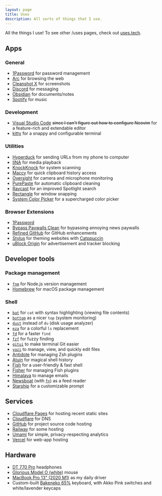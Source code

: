 ```yaml
---
layout: page
title: Uses
description: All sorts of things that I use.
---
```


<p class="mb-12">All the things I use! To see other /uses pages, check out <a href="https://uses.tech/">uses.tech</a>.</p>

## Apps

### General

-   [1Password](https://1password.com/) for password management
-   [Arc](https://arc.net/) for browsing the web
-   [Cleanshot X](https://shottr.cc/) for screenshots
-   [Discord](https://discord.com/) for messaging
-   [Obsidian](https://obsidian.md/) for documents/notes
-   [Spotify](https://spotify.com/) for music

### Development

-   [Visual Studio Code](https://code.visualstudio.com/) ~~since I can't figure out how to configure Neovim~~ for a feature-rich and extendable editor
-   [kitty](https://sw.kovidgoyal.net/kitty/) for a snappy and configurable terminal

### Utilities

-   [Hyperduck](https://sindresorhus.com/hyperduck) for sending URLs from my phone to computer
-   [IINA](https://iina.io/) for media playback
-   [KnockKnock](https://objective-see.org/products/knockknock.html) for system scanning
-   [Maccy](https://maccy.app/) for quick clipboard history access
-   [Oversight](https://objective-see.org/products/oversight.html) for camera and microphone monitoring
-   [PurePaste](https://sindresorhus.com/pure-paste) for automatic clipboard cleaning
-   [Raycast](https://raycast.com/) for an improved Spotlight search
-   [Rectangle](https://rectangleapp.com/x) for window snapping
-   [System Color Picker](https://sindresorhus.com/system-color-picker) for a supercharged color picker

### Browser Extensions

-   [1Password](https://1password.com/downloads/browser-extension/)
-   [Bypass Paywalls Clean](https://gitlab.com/magnolia1234/bypass-paywalls-chrome-clean) for bypassing annoying news paywalls
-   [Refined GitHub](https://github.com/refined-github/refined-github) for GitHub enhancements
-   [Stylus](https://github.com/openstyles/stylus) for theming websites with [Catppuccin](https://catppuccin.com/)
-   [uBlock Origin](https://github.com/gorhill/uBlock/) for advertisement and tracker blocking

## Developer tools

### Package management

-   [`fnm`](https://github.com/Schniz/fnm) for Node.js version management
-   [Homebrew](https://brew.sh/) for macOS package management

### Shell

-   [`bat`](https://github.com/sharkdp/bat) for `cat` with syntax highlighting (viewing file contents)
-   [`bottom`](https://github.com/ClementTsang/bottom) as a nicer `top` (system monitoring)
-   [`dust`](https://github.com/bootandy/dust) instead of `du` (disk usage analyzer)
-   [`eza`](https://eza.rocks/) for a colorful `ls` replacement
-   [`fd`](https://github.com/sharkdp/fd) for a faster `find`
-   [`fzf`](https://github.com/junegunn/fzf) for fuzzy finding
-   [`gitui`](https://github.com/extrawurst/gitui) to make terminal Git easier
-   [`yazi`](https://yazi-rs.github.io/docs/) to manage, view, and quickly edit files
-   [Antidote](https://github.com/mattmc3/antidote) for managing Zsh plugins
-   [Atuin](https://atuin.sh/) for magical shell history
-   [Fish](https://fishshell.com/) for a user-friendly & fast shell
-   [Fisher](https://github.com/jorgebucaran/fisher) for managing Fish plugins
-   [Himalaya](https://github.com/soywod/himalaya) to manage emails
-   [Newsboat](https://github.com/newsboat/newsboat) (with [`fn`](https://github.com/uncenter/fn)) as a feed reader
-   [Starship](https://starship.rs/) for a customizable prompt

## Services

-   [Cloudflare Pages](https://pages.cloudflare.com/) for hosting recent static sites
-   [Cloudflare](https://cloudflare.com/) for DNS
-   [GitHub](https://github.com/) for project source code hosting
-   [Railway](https://railway.app/) for some hosting
-   [Umami](https://umami.is/) for simple, privacy-respecting analytics
-   [Vercel](https://vercel.com/) for web-app hosting

## Hardware

-   [DT 770 Pro](https://north-america.beyerdynamic.com/dt-770-pro.html) headphones
-   [Glorious Model O (white)](https://www.gloriousgaming.com/products/glorious-model-o-white) mouse
-   [MacBook Pro 13" (2020 M1)](https://www.apple.com/macbook-pro-13/) as my daily driver
-   Custom-built [Bakeneko 65%](https://cannonkeys.com/products/bakeneko65/) keyboard, with Akko Pink switches and white/lavender keycaps
